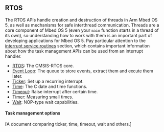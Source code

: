 ## RTOS

The RTOS APIs handle creation and destruction of threads in Arm Mbed OS 5, as well as mechanisms for safe interthread communication. Threads are a core component of Mbed OS 5 (even your `main` function starts in a thread of its own), so understanding how to work with them is an important part of developing applications for Mbed OS 5. Pay particular attention to the [interrupt service routines](rtos.md#interrupt-service-routines) section, which contains important information about how the task management APIs can be used from an interrupt handler.

* [RTOS](#rtos-overview): The CMSIS-RTOS core.
* [Event Loop](#the-event-loop): The queue to store events, extract them and excute them later.
* [Ticker](Ticker.md): Set up a recurring interrupt.
* [Time](Time.md): The C date and time functions.
* [Timeout](TimeOut.md): Raise interrupt after certain time.
* [Timer](Timer.md): Measuring small times.
* [Wait](wait.md): NOP-type wait capabilities.

#### Task management options

[A document comparing ticker, time, timeout, wait and others.]
